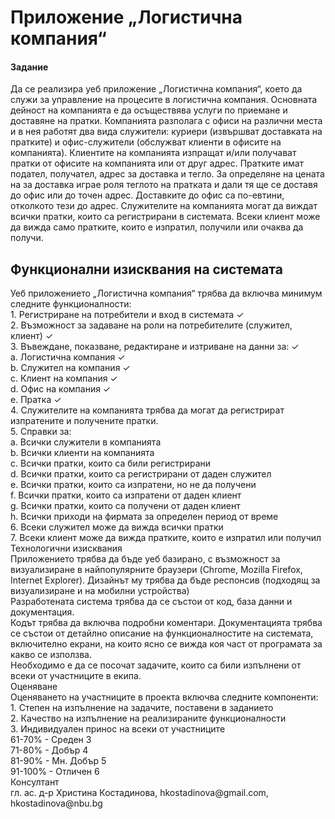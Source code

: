 <H1> Приложение „Логистична компания“</H1>
<h4>Задание</H4>
<p>Да се реализира уеб приложение „Логистична компания“, което да служи за управление на
процесите в логистична компания. Основната дейност на компанията е да осъществява услуги
по приемане и доставяне на пратки. Компанията разполага с офиси на различни места и в нея
работят два вида служители: куриери (извършват доставката на пратките) и офис-служители
(обслужват клиенти в офисите на компанията). Клиентите на компанията изпращат и/или
получават пратки от офисите на компанията или от друг адрес. Пратките имат подател,
получател, адрес за доставка и тегло. За определяне на цената на за доставка играе роля
теглото на пратката и дали тя ще се доставя до офис или до точен адрес. Доставките до офис са
по-евтини, отколкото тези до адрес. Служителите на компанията могат да виждат всички
пратки, които са регистрирани в системата. Всеки клиент може да вижда само пратките, които
е изпратил, получили или очаква да получи. </p>
<h2>Функционални изисквания на системата</h2>

<p>Уеб приложението „Логистична компания“ трябва да включва минимум следните
функционалности: <br>
1. Регистриране на потребители и вход в системата  ✓ <br>
2. Възможност за задаване на роли на потребителите (служител, клиент)  ✓<br>
3. Въвеждане, показване, редактиране и изтриване на данни за: ✓ <br>
a. Логистична компания  ✓ <br>
b. Служител на компания ✓<br>
c. Клиент на компания ✓<br>
d. Офис на компания ✓<br>
e. Пратка ✓<br>
4. Служителите на компанията трябва да могат да регистрират изпратените и получените
пратки. <br>
5. Справки за: <br>
a. Всички служители в компанията <br>
b. Всички клиенти на компанията <br>
c. Всички пратки, които са били регистрирани <br>
d. Всички пратки, които са регистрирани от даден служител <br>
e. Всички пратки, които са изпратени, но не да получени <br>
f. Всички пратки, които са изпратени от даден клиент <br>
g. Всички пратки, които са получени от даден клиент <br>
h. Всички приходи на фирмата за определен период от време <br>
6. Всеки служител може да вижда всички пратки <br>
7. Всеки клиент може да вижда пратките, които е изпратил или получил 
Технологични изисквания <br>
Приложението трябва да бъде уеб базирано, с възможност за визуализиране в найпопулярните браузери (Chrome, Mozilla Firefox, Internet Explorer). Дизайнът му трябва да бъде
респонсив (подходящ за визуализиране и на мобилни устройства) <br>
Разработената система трябва да се състои от код, база данни и документация.  <br>
Кодът трябва да включва подробни коментари. Документацията трябва се състои от детайлно описание на функционалностите на системата, включително екрани, на които ясно се вижда коя част от програмата за какво се използва. <br>
Необходимо е да се посочат задачите, които са били изпълнени от всеки от участниците в
екипа. <br>
Оценяване <br>
Оценяването на участниците в проекта включва следните компоненти: <br>
1. Степен на изпълнение на задачите, поставени в заданието <br>
2. Качество на изпълнение на реализираните функционалности <br>
3. Индивидуален принос на всеки от участниците <br>
61-70% - Среден 3 <br>
71-80% - Добър 4 <br>
81-90% - Мн. Добър 5 <br>
91-100% - Отличен 6 <br>
Консултант <br>
гл. ас. д-р Христина Костадинова, hkostadinova@gmail.com, hkostadinova@nbu.bg</p>
